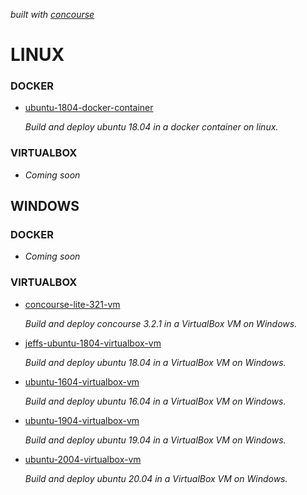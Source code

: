   _built with
  [concourse](https://github.com/JeffDeCola/my-vagrant-boxes/blob/master/ci-README.md)_

# LINUX

### DOCKER

* [ubuntu-1804-docker-container](https://github.com/JeffDeCola/my-vagrant-boxes/tree/master/linux/docker/ubuntu-1804-docker-container)

  _Build and deploy ubuntu 18.04 in a docker container on linux._

### VIRTUALBOX

* _Coming soon_

## WINDOWS

### DOCKER

* _Coming soon_

### VIRTUALBOX

* [concourse-lite-321-vm](https://github.com/JeffDeCola/my-vagrant-boxes/tree/master/windows/virtualbox/concourse-lite-321-vm)

  _Build and deploy concourse 3.2.1 in a VirtualBox VM on Windows._

* [jeffs-ubuntu-1804-virtualbox-vm](https://github.com/JeffDeCola/my-vagrant-boxes/tree/master/windows/virtualbox/jeffs-ubuntu-1804-virtualbox-vm)

  _Build and deploy ubuntu 18.04 in a VirtualBox VM on Windows._

* [ubuntu-1604-virtualbox-vm](https://github.com/JeffDeCola/my-vagrant-boxes/tree/master/windows/virtualbox/ubuntu-1604-virtualbox-vm)

  _Build and deploy ubuntu 16.04 in a VirtualBox VM on Windows._

* [ubuntu-1904-virtualbox-vm](https://github.com/JeffDeCola/my-vagrant-boxes/tree/master/windows/virtualbox/ubuntu-1904-virtualbox-vm)

  _Build and deploy ubuntu 19.04 in a VirtualBox VM on Windows._

* [ubuntu-2004-virtualbox-vm](https://github.com/JeffDeCola/my-vagrant-boxes/tree/master/windows/virtualbox/ubuntu-2004-virtualbox-vm)

  _Build and deploy ubuntu 20.04 in a VirtualBox VM on Windows._
